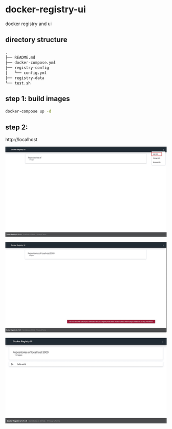 # docker-registry-ui
docker registry and ui

## directory structure

```
.
├── README.md
├── docker-compose.yml
├── registry-config
│   └── config.yml
├── registry-data
└── test.sh
```

## step 1: build images

```sh
docker-compose up -d
```

## step 2: 

http://localhost

![](images/A72B8C20-7686-4BE3-96D9-ECCBA3180F36.png)

![](images/561AAC6E-7EF4-40AC-A27F-ADD921EE39A2.png)

![](images/FDC0161B-02DB-4BDD-AAF2-62F54621EA6B.png)
